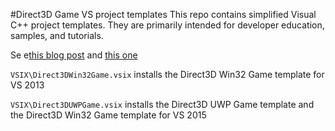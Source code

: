 #Direct3D Game VS project templates
This repo contains simplified Visual C++ project templates. They are primarily intended for developer education, samples, and tutorials.

Se e[this blog post](http://blogs.msdn.com/b/chuckw/archive/2015/01/06/direct3d-win32-game-visual-studio-template.aspx) and [this one](http://blogs.msdn.com/b/chuckw/archive/2015/12/17/direct3d-game-visual-studio-templates-redux.aspx)

``VSIX\Direct3DWin32Game.vsix`` installs the Direct3D Win32 Game template for VS 2013

``VSIX\Direct3DUWPGame.vsix`` installs the Direct3D UWP Game template and the Direct3D Win32 Game template for VS 2015